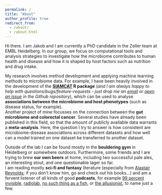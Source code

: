```yaml
---
permalink: /
title: "About"
author_profile: true
redirect_from:
  - /about/
  - /about.html
---
```


Hi there. I am Jakob and I am currently a PhD candidate in the Zeller team
at EMBL Heidelberg. In our group, we focus on computational tools and analysis
strategies to investigate how the microbiome contributes to human health and
disease and how it is shaped by host factors such as nutrition and drug intake.

My research involves method development and applying machine learning methods
to microbiome data. For example, I have been heavily involved in the
development of the
__[SIAMCAT](https://github.com/zellerlab/siamcat) R package__ (_and I am always
happy to help with questions/bugs/feature-requests -  just drop me an
[email](mailto:jakob.wirbel@embl.de) or
[open an issue](https://github.com/zellerlab/siamcat/issues/new)
in the Github repository_), which can be used to analyse __associations between
the microbiome and host phenotypes__ (such as disease status, for example).   
Another project of mine focusses on the connection between the __gut
microbiome and colorectal cancer__. Several studies have already been published
in this field, so that the amount of publicly available data warrants a
__meta-analysis__. Here, the question I try to answer is how consistent are
microbiome-disease associations across different datasets and how well can a
model trained on one dataset be transferred to another dataset.

Outside of the lab I can be found mostly in the __bouldering gym__ in
Heidelberg or somewhere outdoors. Furthermore, some friends and I are trying
to brew __our own beers__ at home, including two successful pale
ales, an interesting stout, and one questionable lager so far.   
I am reading mostly __sci-fi and fantasy__ literature (especially from
[Alastair Reynolds](http://www.alastairreynolds.com/); if you don't know him,
go and check out his books...) and am a fervent listener of all kinds of
good __podcasts__, for example
[99 percent invisible](https://99percentinvisible.org/),
[radiolab](https://www.wnycstudios.org/shows/radiolab),
[no such thing as a fish](https://www.nosuchthingasafish.com/), or
[the allusionist](https://www.theallusionist.org/), to name just a few.
